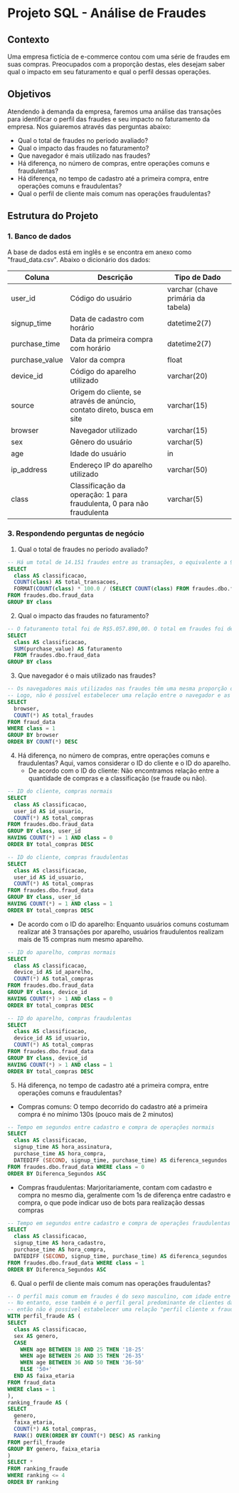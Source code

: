# Projeto SQL - Análise de Fraudes

## Contexto
Uma empresa fictícia de e-commerce contou com uma série de fraudes em suas compras. Preocupados com a proporção destas, eles desejam saber qual o impacto em seu faturamento e qual o perfil dessas operações.

## Objetivos
Atendendo à demanda da empresa, faremos uma análise das transações para identificar o perfil das fraudes e seu impacto no faturamento da empresa. Nos guiaremos através das perguntas abaixo:

* Qual o total de fraudes no período avaliado?
* Qual o impacto das fraudes no faturamento?
* Que navegador é mais utilizado nas fraudes?
* Há diferença, no número de compras, entre operações comuns e fraudulentas?
* Há diferença, no tempo de cadastro até a primeira compra, entre operações comuns e fraudulentas?
* Qual o perfil de cliente mais comum nas operações fraudulentas?

## Estrutura do Projeto
### 1. Banco de dados
A base de dados está em inglês e se encontra em anexo como "fraud_data.csv". Abaixo o dicionário dos dados:

| Coluna | Descrição | Tipo de Dado |
|----------|----------|----------|
| user_id | Código do usuário | varchar (chave primária da tabela)  |
| signup_time | Data de cadastro com horário | datetime2(7)  |
| purchase_time | Data da primeira compra com horário | datetime2(7) |
| purchase_value | Valor da compra | float |
| device_id | Código do aparelho utilizado | varchar(20) |
| source | Origem do cliente, se através de anúncio, contato direto, busca em site | varchar(15) |
| browser | Navegador utilizado | varchar(15)  |
| sex | Gênero do usuário | varchar(5) |
| age | Idade do usuário | in  |
| ip_address | Endereço IP do aparelho utilizado | varchar(50) |
| class | Classificação da operação: 1 para fraudulenta, 0 para não fraudulenta | varchar(5) |

### 3. Respondendo perguntas de negócio
1.  Qual o total de fraudes no período avaliado?
  ```sql
-- Há um total de 14.151 fraudes entre as transações, o equivalente a 9.36% do total
SELECT
	class AS classificacao,
	COUNT(class) AS total_transacoes,
	FORMAT(COUNT(class) * 100.0 / (SELECT COUNT(class) FROM fraudes.dbo.fraud_data), 'N2') AS porcentagem
FROM fraudes.dbo.fraud_data
GROUP BY class
```
2.  Qual o impacto das fraudes no faturamento?
  ```sql
-- O faturamento total foi de R$5.057.890,00. O total em fraudes foi de R$523.488,00, pouco mais de 10% do total
SELECT
	class AS classificacao,
	SUM(purchase_value) AS faturamento
	FROM fraudes.dbo.fraud_data
GROUP BY class
```
3. Que navegador é o mais utilizado nas fraudes?
  ```sql
-- Os navegadores mais utilizados nas fraudes têm uma mesma proporção dos utilizados nas operações comuns
-- Logo, não é possível estabelecer uma relação entre o navegador e as atividades fraudulentas
SELECT
	browser,
	COUNT(*) AS total_fraudes
FROM fraud_data
WHERE class = 1
GROUP BY browser
ORDER BY COUNT(*) DESC
```
4. Há diferença, no número de compras, entre operações comuns e fraudulentas?
   Aqui, vamos considerar o ID do cliente e o ID do aparelho.
   * De acordo com o ID do cliente: Não encontramos relação entre a quantidade de compras e a classificação (se fraude ou não).
  ```sql
-- ID do cliente, compras normais
SELECT
	class AS classificacao,
	user_id AS id_usuario,
	COUNT(*) AS total_compras
FROM fraudes.dbo.fraud_data
GROUP BY class, user_id
HAVING COUNT(*) = 1 AND class = 0
ORDER BY total_compras DESC
```
  ```sql
-- ID do cliente, compras fraudulentas
SELECT
	class AS classificacao,
	user_id AS id_usuario,
	COUNT(*) AS total_compras
FROM fraudes.dbo.fraud_data
GROUP BY class, user_id
HAVING COUNT(*) = 1 AND class = 1
ORDER BY total_compras DESC
```
  * De acordo com o ID do aparelho: Enquanto usuários comuns costumam realizar até 3 transações por aparelho, usuários fraudulentos realizam mais de 15 compras num mesmo aparelho.
  ```sql
-- ID do aparelho, compras normais
SELECT
	class AS classificacao,
	device_id AS id_aparelho,
	COUNT(*) AS total_compras
FROM fraudes.dbo.fraud_data
GROUP BY class, device_id
HAVING COUNT(*) > 1 AND class = 0
ORDER BY total_compras DESC
```
  ```sql
-- ID do aparelho, compras fraudulentas
SELECT
	class AS classificacao,
	device_id AS id_usuario,
	COUNT(*) AS total_compras
FROM fraudes.dbo.fraud_data
GROUP BY class, device_id
HAVING COUNT(*) > 1 AND class = 1
ORDER BY total_compras DESC
```

5. Há diferença, no tempo de cadastro até a primeira compra, entre operações comuns e fraudulentas?
 * Compras comuns: O tempo decorrido do cadastro até a primeira compra é no mínimo 130s (pouco mais de 2 minutos)
  ```sql
-- Tempo em segundos entre cadastro e compra de operações normais
SELECT
	class AS classificacao,
	signup_time AS hora_assinatura,
	purchase_time AS hora_compra,
	DATEDIFF (SECOND, signup_time, purchase_time) AS diferenca_segundos
FROM fraudes.dbo.fraud_data WHERE class = 0
ORDER BY Diferenca_Segundos ASC
```

 * Compras fraudulentas: Marjoritariamente, contam com cadastro e compra no mesmo dia, geralmente com 1s de diferença entre cadastro e compra,
   o que pode indicar uso de bots para realização dessas compras
  ```sql
-- Tempo em segundos entre cadastro e compra de operações fraudulentas
SELECT
	class AS classificacao,
	signup_time AS hora_cadastro,
	purchase_time AS hora_compra,
	DATEDIFF (SECOND, signup_time, purchase_time) AS diferenca_segundos
FROM fraudes.dbo.fraud_data WHERE class = 1
ORDER BY Diferenca_Segundos ASC
```

6. Qual o perfil de cliente mais comum nas operações fraudulentas?
  ```sql
-- O perfil mais comum em fraudes é do sexo masculino, com idade entre 26-35 anos.
-- No entanto, esse também é o perfil geral predominante de clientes da empresa,
-- então não é possível estabelecer uma relação "perfil cliente x fraude"
WITH perfil_fraude AS (
  SELECT
    class AS classificacao,
    sex AS genero,
    CASE
      WHEN age BETWEEN 18 AND 25 THEN '18-25'
      WHEN age BETWEEN 26 AND 35 THEN '26-35'
      WHEN age BETWEEN 36 AND 50 THEN '36-50'
      ELSE '50+'
    END AS faixa_etaria
  FROM fraud_data
  WHERE class = 1
),
ranking_fraude AS (
  SELECT
    genero,
    faixa_etaria,
    COUNT(*) AS total_compras,
    RANK() OVER(ORDER BY COUNT(*) DESC) AS ranking
  FROM perfil_fraude
  GROUP BY genero, faixa_etaria
)
SELECT *
FROM ranking_fraude
WHERE ranking <= 4
ORDER BY ranking
```
